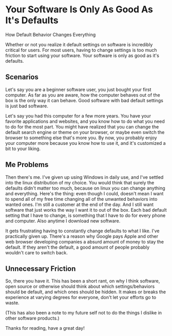 <!-- 2023-04-30- -->
# Your Software Is Only As Good As It's Defaults

How Default Behavior Changes Everything

Whether or not you realize it default settings on software is incredibly critical for users. For most users, having to change settings is too much friction to start using your software. Your software is only as good as it's defaults.

## Scenarios

Let's say you are a beginner software user, you just bought your first computer. As far as you are aware, how the computer behaves out of the box is the only way it can behave. Good software with bad default settings is just bad software.

Let's say you had this computer for a few more years. You have your favorite applications and websites, and you know how to do what you need to do for the most part. You might have realized that you can change the default search engine or theme on your browser, or maybe even switch the browser to something else that's more you. By now, you probably enjoy your computer more because you know how to use it, and it's customized a bit to your liking.

## Me Problems

Then there's me. I've given up using Windows in daily use, and I've settled into the linux distribution of my choice. You would think that surely the defaults didn't matter too much, because on linux you can change anything and everything. Here's the thing: even though I could, doesn't mean I want to spend all of my free time changing all of the unwanted behaviors into wanted ones. I'm still a customer at the end of the day. And I still want software that just works the way I want it to out of the box. Each bad default setting that I have to change, is something that I have to do for every phone and computer. Also anytime I download new software.

It gets frustrating having to constantly change defaults to what I like. I've practically given up. There's a reason why Google pays Apple and other web browser developing companies a absurd amount of money to stay the default. If they aren't the default, a good amount of people probably wouldn't care to switch back.

## Unnecessary Friction

So, there you have it. This has been a short rant, on why I think software, open source or otherwise should think about which settings/behaviors should be default, and which ones should be hidden. It makes or breaks the experience at varying degrees for everyone, don't let your efforts go to waste.

(This has also been a note to my future self not to do the things I dislike in other software products.)

Thanks for reading, have a great day!
